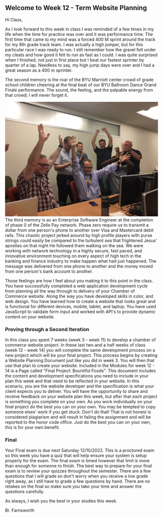 ## Welcome to Week 12 - Term Website Planning

Hi Class,

As I look forward to this week in class I was reminded of a few times in my life when the time for practice was over and it was performance time.  The first time that came to my mind was a forced 400 M sprint around the track for my 8th grade track team. I was actually a high jumper, but for this particular race I was ready to run.  I still remember how the gravel felt under my cleats and how good it felt to run as fast as I could.  I was quite surprised when I finished, not just in first place but I beat our fastest sprinter by quarter of a lap.  Needless to say, my high jump days were over and I had a great season as a 400 m sprinter.

The second memory is the roar of the BYU Marriott center crowd of grade school children cheering at the final beat of our BYU Ballroom Dance Grand Finale performance. The sound, the feeling, and the palpable energy from that crowd; I will never forget it.

![Zelle Phase Zero Success Photo](images/zelle-phase-0-success.JPG "Zelle Phase Zero Success")The third memory is as an Enterprise Software Engineer at the completion of phase 0 of the Zelle Pay network.  Phase zero require us to transmit a dollar from one person's phone to another over Visa and Mastercard debit rails.  This chaotic project jerked around by high profile players with purse strings could easily be compared to the turbulent sea that frightened Jesus' apostles on that night He followed them walking on the sea.  We were working with network technology in a highly secure, fast paced, and innovative environment touching on every aspect of high tech in the banking and finance industry to make happen what had just happened.  The message was delivered from one phone to another and the money moved from one person's bank account to another.

Those feelings are how I feel about you making it to this point in the class. You have successfully completed a web application development cycle from planning all the way through to delivery of your Chamber of Commerce website. Along the way you have developed skills in color, and web design.  You have learned how to create a website that looks great and is functional for different devices, mobile, tablet, and laptop. You have used JavaScript to validate form input and worked with API's to provide dynamic content on your website. 

### Proving through a Second Iteration
In this class you spent 7 weeks (week 3 - week 11) to develop a chamber of commerce website project.  In these last two and a half weeks of class (week 12 - week 14) you will complete the same development process on a new project which will be your final project.  This process begins by creating a Website Planning Document just like you did in week 3.  You will then that use that plan to create your website.  Included in the Modules for week 12 - 14 is a Page called "Final Project: Bountiful Foods".  This document includes the content and development specifications you need to include in your plan this week and that need to be reflected in your website.  In this scenario, you are the website developer and the specification is what your client expects you to deliver. You will have the opportunity to share and receive feedback on your website plan this week, but after that each project is something you complete on your own. As you work individually on your final project do the best you can on your own.  You may be tempted to copy someone elses' work if you get stuck.  Don't do that! That is not honest is considered plagiarism and will result in failing the assignment and will be reported to the honor code office.  Just do the best you can on your own, this is for your own benefit.

### Final
Your Final exam is due next Saturday 12/10/2022.  This is a proctored exam so this week you have a quiz that will help ensure your system is setup properly for the exam.  The final exam is timed however that limit is more than enough for someone to finish.  The best way to prepare for your final exam is to review your quizzes throughout the semester. There are a few questions that I will grade so don't worry when you receive a low grade right away, as I still have to grade a few questions by hand. There are no retakes on the final so make sure you take your time and answer the questions carefully.

As always, I wish you the best in your studies this week.

Br. Farnsworth